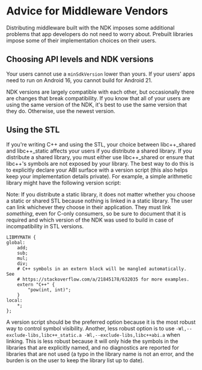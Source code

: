 # Advice for Middleware Vendors

Distributing middleware built with the NDK imposes some additional problems that
app developers do not need to worry about. Prebuilt libraries impose some of
their implementation choices on their users.

## Choosing API levels and NDK versions

Your users cannot use a `minSdkVersion` lower than yours. If your users' apps
need to run on Android 16, you cannot build for Android 21.

NDK versions are largely compatible with each other, but occasionally there are
changes that break compatibility. If you know that all of your users are using
the same version of the NDK, it's best to use the same version that they do.
Otherwise, use the newest version.

## Using the STL

If you're writing C++ and using the STL, your choice between libc++_shared and
libc++_static affects your users if you distribute a shared library. If you
distribute a shared library, you must either use libc++_shared or ensure that
libc++'s symbols are not exposed by your library. The best way to do this is to
explicitly declare your ABI surface with a version script (this also helps keep
your implementation details private). For example, a simple arithmetic library
might have the following version script:

Note: If you distribute a static library, it does not matter whether you choose
a static or shared STL because nothing is linked in a static library. The user
can link whichever they choose in their application. They must link *something*,
even for C-only consumers, so be sure to document that it is required and which
version of the NDK was used to build in case of incompatibility in STL versions.

```
LIBMYMATH {
global:
    add;
    sub;
    mul;
    div;
    # C++ symbols in an extern block will be mangled automatically. See
    # https://stackoverflow.com/a/21845178/632035 for more examples.
    extern "C++" {
        "pow(int, int)";
    }
local:
    *;
};
```

A version script should be the preferred option because it is the most robust
way to control symbol visibility. Another, less robust option is to use
`-Wl,--exclude-libs,libc++_static.a -Wl,--exclude-libs,libc++abi.a` when
linking. This is less robust because it will only hide the symbols in the
libraries that are explicitly named, and no diagnostics are reported for
libraries that are not used (a typo in the library name is not an error, and the
burden is on the user to keep the library list up to date).

